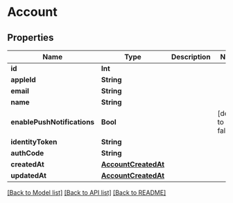 # Account

## Properties
Name | Type | Description | Notes
------------ | ------------- | ------------- | -------------
**id** | **Int** |  | 
**appleId** | **String** |  | 
**email** | **String** |  | 
**name** | **String** |  | 
**enablePushNotifications** | **Bool** |  | [default to false]
**identityToken** | **String** |  | 
**authCode** | **String** |  | 
**createdAt** | [**AccountCreatedAt**](AccountCreatedAt.md) |  | 
**updatedAt** | [**AccountCreatedAt**](AccountCreatedAt.md) |  | 

[[Back to Model list]](../README.md#documentation-for-models) [[Back to API list]](../README.md#documentation-for-api-endpoints) [[Back to README]](../README.md)


